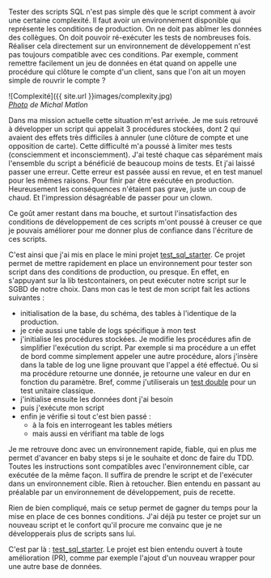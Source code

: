 Tester des scripts SQL n'est pas simple dès que le script comment à avoir une certaine complexité. 
Il faut avoir un environnement disponible qui représente les conditions de production. 
On ne doit pas abîmer les données des collègues. 
On doit pouvoir ré-exécuter les tests de nombreuses fois. 
Réaliser cela directement sur un environnement de développement n'est pas toujours compatible avec ces conditions. 
Par exemple, comment remettre facilement un jeu de données en état quand on appelle une procédure qui clôture le compte d'un client, sans que l'on ait un moyen simple de rouvrir le compte ? 

![Complexité]({{ site.url }}images/complexity.jpg)  
*[Photo](https://unsplash.com/fr/photos/YTKh06aL7to) de Michal Matlon*

Dans ma mission actuelle cette situation m'est arrivée. 
Je me suis retrouvé à développer un script qui appelait 3 procédures stockées, dont 2 qui avaient des effets très difficiles à annuler (une clôture de compte et une opposition de carte). 
Cette difficulté m'a poussé à limiter mes tests (consciemment et inconsciemment). 
J'ai testé chaque cas séparément mais l'ensemble du script a bénéficié de beaucoup moins de tests. 
Et j'ai laissé passer une erreur. 
Cette erreur est passée aussi en revue, et en test manuel pour les mêmes raisons.
Pour finir par être exécutée en production. 
Heureusement les conséquences n'étaient pas grave, juste un coup de chaud. 
Et l'impression désagréable de passer pour un clown. 

Ce goût amer restant dans ma bouche, et surtout l'insatisfaction des conditions de développement de ces scripts m'ont poussé à creuser ce que je pouvais améliorer pour me donner plus de confiance dans l'écriture de ces scripts. 

C'est ainsi que j'ai mis en place le mini projet [test_sql_starter](https://gitlab.com/davfranck/test_sql_starter). 
Ce projet permet de mettre rapidement en place un environnement pour tester son script dans des conditions de production, ou presque. 
En effet, en s'appuyant sur la lib testcontainers, on peut exécuter notre script sur le SGBD de notre choix. 
Dans mon cas le test de mon script fait les actions suivantes : 
* initialisation de la base, du schéma, des tables à l'identique de la production. 
* je crée aussi une table de logs spécifique à mon test
* j'initialise les procédures stockées. 
Je modifie les procédures afin de simplifier l'exécution du script. 
Par exemple si ma procédure a un effet de bord comme simplement appeler une autre procédure, alors j'insère dans la table de log une ligne prouvant que l'appel a été effectué. 
Ou si ma procédure retourne une donnée, je retourne une valeur en dur en fonction du paramètre. 
Bref, comme j'utiliserais un [test double](https://en.wikipedia.org/wiki/Test_double) pour un test unitaire classique. 
* j'initialise ensuite les données dont j'ai besoin
* puis j'exécute mon script
* enfin je vérifie si tout c'est bien passé : 
  * à la fois en interrogeant les tables métiers 
  * mais aussi en vérifiant ma table de logs

Je me retrouve donc avec un environnement rapide, fiable, qui en plus me permet d'avancer en baby steps si je le souhaite et donc de faire du TDD. 
Toutes les instructions sont compatibles avec l'environnement cible, car exécutée de la même façon. 
Il suffira de prendre le script et de l'exécuter dans un environnement cible. 
Rien à retoucher. 
Bien entendu en passant au préalable par un environnement de développement, puis de recette. 

Rien de bien compliqué, mais ce setup permet de gagner du temps pour la mise en place de ces bonnes conditions. 
J'ai déjà pu tester ce projet sur un nouveau script et le confort qu'il procure me convainc que je ne développerais plus de scripts sans lui. 

C'est par là : [test_sql_starter](https://gitlab.com/davfranck/test_sql_starter). 
Le projet est bien entendu ouvert à toute amélioration (PR), comme par exemple l'ajout d'un nouveau wrapper pour une autre base de données. 